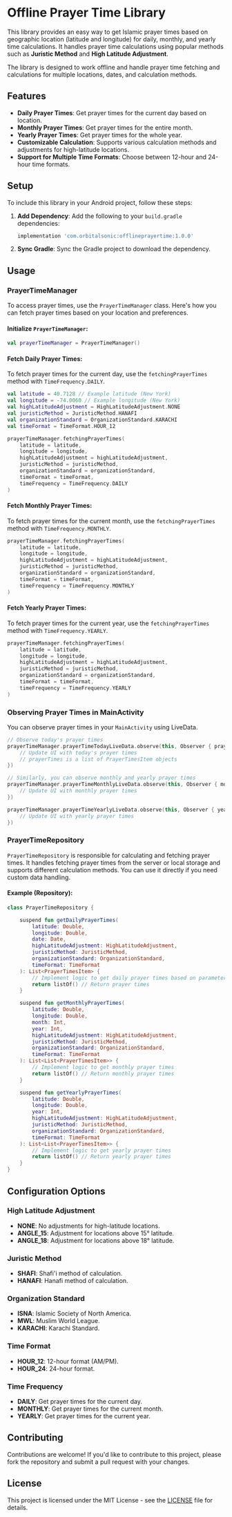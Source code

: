 
# Offline Prayer Time Library

This library provides an easy way to get Islamic prayer times based on geographic location (latitude and longitude) for daily, monthly, and yearly time calculations. It handles prayer time calculations using popular methods such as **Juristic Method** and **High Latitude Adjustment**.

The library is designed to work offline and handle prayer time fetching and calculations for multiple locations, dates, and calculation methods.

## Features
- **Daily Prayer Times**: Get prayer times for the current day based on location.
- **Monthly Prayer Times**: Get prayer times for the entire month.
- **Yearly Prayer Times**: Get prayer times for the whole year.
- **Customizable Calculation**: Supports various calculation methods and adjustments for high-latitude locations.
- **Support for Multiple Time Formats**: Choose between 12-hour and 24-hour time formats.

## Setup

To include this library in your Android project, follow these steps:

1. **Add Dependency**:
   Add the following to your `build.gradle` dependencies:

   ```groovy
   implementation 'com.orbitalsonic:offlineprayertime:1.0.0'
   ```

2. **Sync Gradle**:
   Sync the Gradle project to download the dependency.

## Usage

### PrayerTimeManager

To access prayer times, use the `PrayerTimeManager` class. Here's how you can fetch prayer times based on your location and preferences.

#### Initialize `PrayerTimeManager`:
```kotlin
val prayerTimeManager = PrayerTimeManager()
```

#### Fetch Daily Prayer Times:

To fetch prayer times for the current day, use the `fetchingPrayerTimes` method with `TimeFrequency.DAILY`.

```kotlin
val latitude = 40.7128 // Example latitude (New York)
val longitude = -74.0060 // Example longitude (New York)
val highLatitudeAdjustment = HighLatitudeAdjustment.NONE
val juristicMethod = JuristicMethod.HANAFI
val organizationStandard = OrganizationStandard.KARACHI
val timeFormat = TimeFormat.HOUR_12

prayerTimeManager.fetchingPrayerTimes(
    latitude = latitude,
    longitude = longitude,
    highLatitudeAdjustment = highLatitudeAdjustment,
    juristicMethod = juristicMethod,
    organizationStandard = organizationStandard,
    timeFormat = timeFormat,
    timeFrequency = TimeFrequency.DAILY
)
```

#### Fetch Monthly Prayer Times:

To fetch prayer times for the current month, use the `fetchingPrayerTimes` method with `TimeFrequency.MONTHLY`.

```kotlin
prayerTimeManager.fetchingPrayerTimes(
    latitude = latitude,
    longitude = longitude,
    highLatitudeAdjustment = highLatitudeAdjustment,
    juristicMethod = juristicMethod,
    organizationStandard = organizationStandard,
    timeFormat = timeFormat,
    timeFrequency = TimeFrequency.MONTHLY
)
```

#### Fetch Yearly Prayer Times:

To fetch prayer times for the current year, use the `fetchingPrayerTimes` method with `TimeFrequency.YEARLY`.

```kotlin
prayerTimeManager.fetchingPrayerTimes(
    latitude = latitude,
    longitude = longitude,
    highLatitudeAdjustment = highLatitudeAdjustment,
    juristicMethod = juristicMethod,
    organizationStandard = organizationStandard,
    timeFormat = timeFormat,
    timeFrequency = TimeFrequency.YEARLY
)
```

### Observing Prayer Times in MainActivity

You can observe prayer times in your `MainActivity` using LiveData.

```kotlin
// Observe today's prayer times
prayerTimeManager.prayerTimeTodayLiveData.observe(this, Observer { prayerTimes ->
    // Update UI with today's prayer times
    // prayerTimes is a list of PrayerTimesItem objects
})

// Similarly, you can observe monthly and yearly prayer times
prayerTimeManager.prayerTimeMonthlyLiveData.observe(this, Observer { monthlyPrayerTimes ->
    // Update UI with monthly prayer times
})

prayerTimeManager.prayerTimeYearlyLiveData.observe(this, Observer { yearlyPrayerTimes ->
    // Update UI with yearly prayer times
})
```

### PrayerTimeRepository

`PrayerTimeRepository` is responsible for calculating and fetching prayer times. It handles fetching prayer times from the server or local storage and supports different calculation methods. You can use it directly if you need custom data handling.

#### Example (Repository):

```kotlin
class PrayerTimeRepository {

    suspend fun getDailyPrayerTimes(
        latitude: Double,
        longitude: Double,
        date: Date,
        highLatitudeAdjustment: HighLatitudeAdjustment,
        juristicMethod: JuristicMethod,
        organizationStandard: OrganizationStandard,
        timeFormat: TimeFormat
    ): List<PrayerTimesItem> {
        // Implement logic to get daily prayer times based on parameters
        return listOf() // Return prayer times
    }

    suspend fun getMonthlyPrayerTimes(
        latitude: Double,
        longitude: Double,
        month: Int,
        year: Int,
        highLatitudeAdjustment: HighLatitudeAdjustment,
        juristicMethod: JuristicMethod,
        organizationStandard: OrganizationStandard,
        timeFormat: TimeFormat
    ): List<List<PrayerTimesItem>> {
        // Implement logic to get monthly prayer times
        return listOf() // Return monthly prayer times
    }

    suspend fun getYearlyPrayerTimes(
        latitude: Double,
        longitude: Double,
        year: Int,
        highLatitudeAdjustment: HighLatitudeAdjustment,
        juristicMethod: JuristicMethod,
        organizationStandard: OrganizationStandard,
        timeFormat: TimeFormat
    ): List<List<PrayerTimesItem>> {
        // Implement logic to get yearly prayer times
        return listOf() // Return yearly prayer times
    }
}
```

## Configuration Options

### High Latitude Adjustment
- **NONE**: No adjustments for high-latitude locations.
- **ANGLE_15**: Adjustment for locations above 15° latitude.
- **ANGLE_18**: Adjustment for locations above 18° latitude.

### Juristic Method
- **SHAFI**: Shafi'i method of calculation.
- **HANAFI**: Hanafi method of calculation.

### Organization Standard
- **ISNA**: Islamic Society of North America.
- **MWL**: Muslim World League.
- **KARACHI**: Karachi Standard.

### Time Format
- **HOUR_12**: 12-hour format (AM/PM).
- **HOUR_24**: 24-hour format.

### Time Frequency
- **DAILY**: Get prayer times for the current day.
- **MONTHLY**: Get prayer times for the current month.
- **YEARLY**: Get prayer times for the current year.

## Contributing

Contributions are welcome! If you'd like to contribute to this project, please fork the repository and submit a pull request with your changes.

## License

This project is licensed under the MIT License - see the [LICENSE](LICENSE) file for details.
